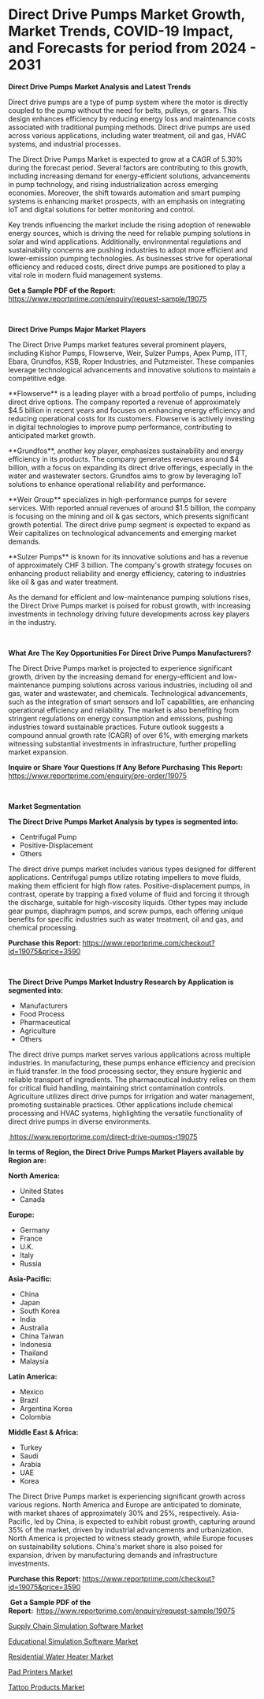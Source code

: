 <p><h1>Direct Drive Pumps Market Growth, Market Trends, COVID-19 Impact, and Forecasts for period from 2024 - 2031</h1></p><p><strong>Direct Drive Pumps Market Analysis and Latest Trends</strong></p>
<p><p>Direct drive pumps are a type of pump system where the motor is directly coupled to the pump without the need for belts, pulleys, or gears. This design enhances efficiency by reducing energy loss and maintenance costs associated with traditional pumping methods. Direct drive pumps are used across various applications, including water treatment, oil and gas, HVAC systems, and industrial processes.</p><p>The Direct Drive Pumps Market is expected to grow at a CAGR of 5.30% during the forecast period. Several factors are contributing to this growth, including increasing demand for energy-efficient solutions, advancements in pump technology, and rising industrialization across emerging economies. Moreover, the shift towards automation and smart pumping systems is enhancing market prospects, with an emphasis on integrating IoT and digital solutions for better monitoring and control.</p><p>Key trends influencing the market include the rising adoption of renewable energy sources, which is driving the need for reliable pumping solutions in solar and wind applications. Additionally, environmental regulations and sustainability concerns are pushing industries to adopt more efficient and lower-emission pumping technologies. As businesses strive for operational efficiency and reduced costs, direct drive pumps are positioned to play a vital role in modern fluid management systems.</p></p>
<p><strong>Get a Sample PDF of the Report:&nbsp;</strong> <a href="https://www.reportprime.com/enquiry/request-sample/19075?utm_campaign=13&utm_medium=2&utm_source=Github&utm_content=ia&utm_term=22112024&utm_id=direct-drive-pumps">https://www.reportprime.com/enquiry/request-sample/19075</a></p>
<p>&nbsp;</p>
<p><strong>Direct Drive Pumps Major Market Players</strong></p>
<p><p>The Direct Drive Pumps market features several prominent players, including Kishor Pumps, Flowserve, Weir, Sulzer Pumps, Apex Pump, ITT, Ebara, Grundfos, KSB, Roper Industries, and Putzmeister. These companies leverage technological advancements and innovative solutions to maintain a competitive edge.</p><p>**Flowserve** is a leading player with a broad portfolio of pumps, including direct drive options. The company reported a revenue of approximately $4.5 billion in recent years and focuses on enhancing energy efficiency and reducing operational costs for its customers. Flowserve is actively investing in digital technologies to improve pump performance, contributing to anticipated market growth.</p><p>**Grundfos**, another key player, emphasizes sustainability and energy efficiency in its products. The company generates revenues around $4 billion, with a focus on expanding its direct drive offerings, especially in the water and wastewater sectors. Grundfos aims to grow by leveraging IoT solutions to enhance operational reliability and performance.</p><p>**Weir Group** specializes in high-performance pumps for severe services. With reported annual revenues of around $1.5 billion, the company is focusing on the mining and oil & gas sectors, which presents significant growth potential. The direct drive pump segment is expected to expand as Weir capitalizes on technological advancements and emerging market demands.</p><p>**Sulzer Pumps** is known for its innovative solutions and has a revenue of approximately CHF 3 billion. The company's growth strategy focuses on enhancing product reliability and energy efficiency, catering to industries like oil & gas and water treatment.</p><p>As the demand for efficient and low-maintenance pumping solutions rises, the Direct Drive Pumps market is poised for robust growth, with increasing investments in technology driving future developments across key players in the industry.</p></p>
<p>&nbsp;</p>
<p><strong>What Are The Key Opportunities For Direct Drive Pumps Manufacturers?</strong></p>
<p><p>The Direct Drive Pumps market is projected to experience significant growth, driven by the increasing demand for energy-efficient and low-maintenance pumping solutions across various industries, including oil and gas, water and wastewater, and chemicals. Technological advancements, such as the integration of smart sensors and IoT capabilities, are enhancing operational efficiency and reliability. The market is also benefiting from stringent regulations on energy consumption and emissions, pushing industries toward sustainable practices. Future outlook suggests a compound annual growth rate (CAGR) of over 6%, with emerging markets witnessing substantial investments in infrastructure, further propelling market expansion.</p></p>
<p><strong>Inquire or Share Your Questions If Any Before Purchasing This Report:</strong> <a href="https://www.reportprime.com/enquiry/pre-order/19075?utm_campaign=13&utm_medium=2&utm_source=Github&utm_content=ia&utm_term=22112024&utm_id=direct-drive-pumps">https://www.reportprime.com/enquiry/pre-order/19075</a></p>
<p>&nbsp;</p>
<p><strong>Market Segmentation</strong></p>
<p><strong>The Direct Drive Pumps Market Analysis by types is segmented into:</strong></p>
<p><ul><li>Centrifugal Pump</li><li>Positive-Displacement</li><li>Others</li></ul></p>
<p><p>The direct drive pumps market includes various types designed for different applications. Centrifugal pumps utilize rotating impellers to move fluids, making them efficient for high flow rates. Positive-displacement pumps, in contrast, operate by trapping a fixed volume of fluid and forcing it through the discharge, suitable for high-viscosity liquids. Other types may include gear pumps, diaphragm pumps, and screw pumps, each offering unique benefits for specific industries such as water treatment, oil and gas, and chemical processing.</p></p>
<p><strong>Purchase this Report:&nbsp;</strong><a href="https://www.reportprime.com/checkout?id=19075&price=3590&utm_campaign=13&utm_medium=2&utm_source=Github&utm_content=ia&utm_term=22112024&utm_id=direct-drive-pumps">https://www.reportprime.com/checkout?id=19075&price=3590</a></p>
<p>&nbsp;</p>
<p><strong>The Direct Drive Pumps Market Industry Research by Application is segmented into:</strong></p>
<p><ul><li>Manufacturers</li><li>Food Process</li><li>Pharmaceutical</li><li>Agriculture</li><li>Others</li></ul></p>
<p><p>The direct drive pumps market serves various applications across multiple industries. In manufacturing, these pumps enhance efficiency and precision in fluid transfer. In the food processing sector, they ensure hygienic and reliable transport of ingredients. The pharmaceutical industry relies on them for critical fluid handling, maintaining strict contamination controls. Agriculture utilizes direct drive pumps for irrigation and water management, promoting sustainable practices. Other applications include chemical processing and HVAC systems, highlighting the versatile functionality of direct drive pumps in diverse environments.</p></p>
<p><a href="https://www.reportprime.com/direct-drive-pumps-r19075?utm_campaign=13&utm_medium=2&utm_source=Github&utm_content=ia&utm_term=22112024&utm_id=direct-drive-pumps">&nbsp;https://www.reportprime.com/direct-drive-pumps-r19075</a></p>
<p><strong>In terms of Region, the Direct Drive Pumps Market Players available by Region are:</strong></p>
<p>
    <p> <strong> North America: </strong>
        <ul>
            <li>United States</li>
            <li>Canada</li>
        </ul>
        </p> 
    <p> <strong> Europe: </strong>
        <ul>
            <li>Germany</li>
            <li>France</li>
            <li>U.K.</li>
            <li>Italy</li>
            <li>Russia</li>
        </ul>
        </p> 
    <p> <strong> Asia-Pacific: </strong>
        <ul>
            <li>China</li>
            <li>Japan</li>
            <li>South Korea</li>
            <li>India</li>
            <li>Australia</li>
            <li>China Taiwan</li>
            <li>Indonesia</li>
            <li>Thailand</li>
            <li>Malaysia</li>
        </ul>
        </p> 
    <p> <strong> Latin America: </strong>
        <ul>
            <li>Mexico</li>
            <li>Brazil</li>
            <li>Argentina Korea</li>
            <li>Colombia</li>
        </ul>
        </p> 
    <p> <strong> Middle East & Africa: </strong>
        <ul>
            <li>Turkey</li>
            <li>Saudi</li>
            <li>Arabia</li>
            <li>UAE</li>
            <li>Korea</li>
        </ul>
    </p>
    </p>
<p><p>The Direct Drive Pumps market is experiencing significant growth across various regions. North America and Europe are anticipated to dominate, with market shares of approximately 30% and 25%, respectively. Asia-Pacific, led by China, is expected to exhibit robust growth, capturing around 35% of the market, driven by industrial advancements and urbanization. North America is projected to witness steady growth, while Europe focuses on sustainability solutions. China's market share is also poised for expansion, driven by manufacturing demands and infrastructure investments.</p></p>
<p><strong>Purchase this Report: </strong><a href="https://www.reportprime.com/checkout?id=19075&price=3590&utm_campaign=13&utm_medium=2&utm_source=Github&utm_content=ia&utm_term=22112024&utm_id=direct-drive-pumps">https://www.reportprime.com/checkout?id=19075&price=3590</a></p>
<p>&nbsp;<strong>Get a Sample PDF of the Report:&nbsp;&nbsp;</strong><a href="https://www.reportprime.com/enquiry/request-sample/19075?utm_campaign=13&utm_medium=2&utm_source=Github&utm_content=ia&utm_term=22112024&utm_id=direct-drive-pumps">https://www.reportprime.com/enquiry/request-sample/19075</a></p>
<p><strong></strong></p>
<p><p><a href="https://www.linkedin.com/pulse/future-market-trends-supply-chain-simulation-software-4pdkc?utm_campaign=13&utm_medium=2&utm_source=Github&utm_content=ia&utm_term=22112024&utm_id=direct-drive-pumps">Supply Chain Simulation Software Market</a></p><p><a href="https://www.linkedin.com/pulse/how-45-growth-educational-simulation-software-market-xcwkc?utm_campaign=13&utm_medium=2&utm_source=Github&utm_content=ia&utm_term=22112024&utm_id=direct-drive-pumps">Educational Simulation Software Market</a></p><p><a href="https://github.com/MarciaRunte/Market-Research-Report-List-1/blob/main/residential-water-heater-market.md?utm_campaign=13&utm_medium=2&utm_source=Github&utm_content=ia&utm_term=22112024&utm_id=direct-drive-pumps">Residential Water Heater Market</a></p><p><a href="https://github.com/Chiragrp22/Market-Research-Report-List-6/blob/main/pad-printers-market.md?utm_campaign=13&utm_medium=2&utm_source=Github&utm_content=ia&utm_term=22112024&utm_id=direct-drive-pumps">Pad Printers Market</a></p><p><a href="https://issuu.com/reportprime-2/docs/tattoo-products-market-size-2030.pp_9fb7a1f50ad705?utm_campaign=13&utm_medium=2&utm_source=Github&utm_content=ia&utm_term=22112024&utm_id=direct-drive-pumps">Tattoo Products Market</a></p></p>